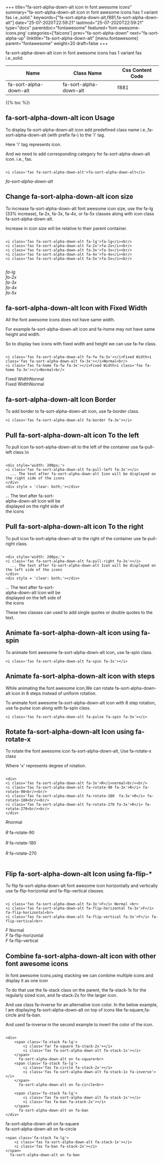 +++
title="fa-sort-alpha-down-alt icon in font awesome icons"
summary="fa-sort-alpha-down-alt icon in font awesome icons has 1 variant fas i.e.,solid."
keywords=["fa-sort-alpha-down-alt,f881,fa-sort-alpha-down-alt"]
date="25-07-2020T22:59:21"
lastmod="25-07-2020T22:59:21"
type="docs"
parentdoc="fontawesome"
featured='font-awesome-icons.png'
categories=['faicons']
prev="fa-sort-alpha-down"
next="fa-sort-alpha-up"
linktitle="fa-sort-alpha-down-alt"
[menu.fontawesome]
parent="fontawesome"
weight=20
draft=false
+++


fa-sort-alpha-down-alt icon in font awesome icons has 1 variant fas i.e.,solid.

<div class='table-responsive'><table class='table'><thead><tr><th>Name</th><th>Class Name</th><th>Css Content Code</th></tr></thead><tbody><tr><td>fa-sort-alpha-down-alt</td><td>fa-sort-alpha-down-alt</td><td>f881</td></tr></tbody></table></div>


{{% toc %}}


## fa-sort-alpha-down-alt icon Usage

To display fa-sort-alpha-down-alt icon add predefined class name i.e.,fa-sort-alpha-down-alt (with prefix fa-) to the 'i' tag.

Here 'i' tag represents icon.

And we need to add corresponding category for fa-sort-alpha-down-alt icon. i.e., fas.


```

<i class='fas fa-sort-alpha-down-alt'>fa-sort-alpha-down-alt</i>
```

<i class='fas fa-sort-alpha-down-alt'>fa-sort-alpha-down-alt</i>




## Change fa-sort-alpha-down-alt icon size
To increase fa-sort-alpha-down-alt font awesome icon size, use the fa-lg (33% increase), fa-2x, fa-3x, fa-4x, or fa-5x classes along with icon class fa-sort-alpha-down-alt.

Increase in icon size will be relative to their parent container. 

```

<i class='fas fa-sort-alpha-down-alt fa-lg'>fa-lg</i><br/>
<i class='fas fa-sort-alpha-down-alt fa-2x'>fa-2x</i><br/>
<i class='fas fa-sort-alpha-down-alt fa-3x'>fa-3x</i><br/>
<i class='fas fa-sort-alpha-down-alt fa-4x'>fa-4x</i><br/>
<i class='fas fa-sort-alpha-down-alt fa-5x'>fa-5x</i><br/>
            
```

<i class='fas fa-sort-alpha-down-alt fa-lg'>fa-lg</i><br/>
<i class='fas fa-sort-alpha-down-alt fa-2x'>fa-2x</i><br/>
<i class='fas fa-sort-alpha-down-alt fa-3x'>fa-3x</i><br/>
<i class='fas fa-sort-alpha-down-alt fa-4x'>fa-4x</i><br/>
<i class='fas fa-sort-alpha-down-alt fa-5x'>fa-5x</i><br/>
            



## fa-sort-alpha-down-alt Icon with Fixed Width 

All the font awesome icons does not have same width.

For example fa-sort-alpha-down-alt icon and fa-home may not have same height and width.

So to display two icons with fixed width and height we can use fa-fw class.


```

<i class='fas fa-sort-alpha-down-alt fa-fw fa-3x'></i>Fixed Width<i class='fas fa-sort-alpha-down-alt fa-3x'></i>Normal<br/>
<i class='fas fa-home fa-fw fa-3x'></i>Fixed Width<i class='fas fa-home fa-3x'></i>Normal<br/>
```

<i class='fas fa-sort-alpha-down-alt fa-fw fa-3x'></i>Fixed Width<i class='fas fa-sort-alpha-down-alt fa-3x'></i>Normal<br/>
<i class='fas fa-home fa-fw fa-3x'></i>Fixed Width<i class='fas fa-home fa-3x'></i>Normal<br/>



## fa-sort-alpha-down-alt Icon Border 

To add border to fa-sort-alpha-down-alt icon, use fa-border class.


```
<i class='fas fa-sort-alpha-down-alt fa-border fa-3x'></i>

```
<i class='fas fa-sort-alpha-down-alt fa-border fa-3x'></i>





## Pull fa-sort-alpha-down-alt icon To the left

To pull icon fa-sort-alpha-down-alt to the left of the container use fa-pull-left class.\n

```

<div style='width: 200px;'>
<i class='fas fa-sort-alpha-down-alt fa-pull-left fa-3x'></i>
  ... The text after fa-sort-alpha-down-alt Icon will be displayed on the right side of the icons
</div>
<div style = 'clear: both;'></div>
```

<div style='width: 200px;'>
<i class='fas fa-sort-alpha-down-alt fa-pull-left fa-3x'></i>
  ... The text after fa-sort-alpha-down-alt Icon will be displayed on the right side of the icons
</div>
<div style = 'clear: both;'></div>




## Pull fa-sort-alpha-down-alt icon To the right
To pull icon fa-sort-alpha-down-alt to the right of the container use fa-pull-right class.

```

<div style='width: 200px;'>
<i class='fas fa-sort-alpha-down-alt fa-pull-right fa-3x'></i>
  ... The text after fa-sort-alpha-down-alt Icon will be displayed on the left side of the icons
</div>
<div style = 'clear: both;'></div>
```

<div style='width: 200px;'>
<i class='fas fa-sort-alpha-down-alt fa-pull-right fa-3x'></i>
  ... The text after fa-sort-alpha-down-alt Icon will be displayed on the left side of the icons
</div>
<div style = 'clear: both;'></div>

These two classes can used to add single quotes or double quotes to the text.


## Animate fa-sort-alpha-down-alt icon using fa-spin
To animate font awesome fa-sort-alpha-down-alt icon, use fa-spin class.

```
<i class='fas fa-sort-alpha-down-alt fa-spin fa-3x'></i>
```
<i class='fas fa-sort-alpha-down-alt fa-spin fa-3x'></i>




## Animate fa-sort-alpha-down-alt icon with steps
While animating the font awesome icon,We can rotate fa-sort-alpha-down-alt icon in 8 steps instead of uniform rotation.

To animate font awesome fa-sort-alpha-down-alt icon with 8 step rotation, use fa-pulse icon along with fa-spin class.


```
<i class='fas fa-sort-alpha-down-alt fa-pulse fa-spin fa-3x'></i>

```
<i class='fas fa-sort-alpha-down-alt fa-pulse fa-spin fa-3x'></i>





## Rotate fa-sort-alpha-down-alt Icon using fa-rotate-x
To rotate the font awesome icon fa-sort-alpha-down-alt, Use fa-rotate-x class

Where 'x' represents degree of rotation.


```

<div>
<i class='fas fa-sort-alpha-down-alt fa-3x'>R</i>normal<br/><br/>
<i class='fas fa-sort-alpha-down-alt fa-rotate-90 fa-3x'>R</i> fa-rotate-90<br/><br/> 
<i class='fas fa-sort-alpha-down-alt fa-rotate-180  fa-3x'>R</i> fa-rotate-180<br/><br/> 
<i class='fas fa-sort-alpha-down-alt fa-rotate-270 fa-3x'>R</i> fa-rotate-270<br/><br/>
</div>
```

<div>
<i class='fas fa-sort-alpha-down-alt fa-3x'>R</i>normal<br/><br/>
<i class='fas fa-sort-alpha-down-alt fa-rotate-90 fa-3x'>R</i> fa-rotate-90<br/><br/> 
<i class='fas fa-sort-alpha-down-alt fa-rotate-180  fa-3x'>R</i> fa-rotate-180<br/><br/> 
<i class='fas fa-sort-alpha-down-alt fa-rotate-270 fa-3x'>R</i> fa-rotate-270<br/><br/>
</div>




## Flip fa-sort-alpha-down-alt Icon using fa-flip-*
To flip fa-sort-alpha-down-alt font awesome icon horizontally and vertically use fa-flip-horizontal and fa-flip-vertical classes. 

```

<i class='fas fa-sort-alpha-down-alt fa-3x'>F</i> Normal <br>
<i class='fas fa-sort-alpha-down-alt fa-flip-horizontal fa-3x'>F</i> fa-flip-horizontal<br>
<i class='fas fa-sort-alpha-down-alt fa-flip-vertical fa-3x'>F</i> fa-flip-vertical<br>
```

<i class='fas fa-sort-alpha-down-alt fa-3x'>F</i> Normal <br>
<i class='fas fa-sort-alpha-down-alt fa-flip-horizontal fa-3x'>F</i> fa-flip-horizontal<br>
<i class='fas fa-sort-alpha-down-alt fa-flip-vertical fa-3x'>F</i> fa-flip-vertical<br>




## Combine fa-sort-alpha-down-alt icon with other font awesome icons
In font awesome icons,using stacking we can combine multiple icons and display it as one icon 

To do that use the fa-stack class on the parent, the fa-stack-1x for the regularly sized icon, and fa-stack-2x for the larger icon.

And use class fa-inverse for an alternative icon color. 
In the below example, I am displaying fa-sort-alpha-down-alt on top of icons like fa-square,fa-circle and fa-ban.

And used fa-inverse in the second example to invert the color of the icon.

```

<div>
    <span class='fa-stack fa-lg'>
        <i class='far fa-square fa-stack-2x'></i>
        <i class='fas fa-sort-alpha-down-alt fa-stack-1x'></i>
    </span>
      fa-sort-alpha-down-alt on fa-square<br>
    <span class='fa-stack fa-lg'>
        <i class='fas fa-circle fa-stack-2x'></i>
        <i class='fas fa-sort-alpha-down-alt fa-stack-1x fa-inverse'></i>
    </span>
      fa-sort-alpha-down-alt on fa-circle<br>

    <span class='fa-stack fa-lg'>
        <i class='fas fa-sort-alpha-down-alt fa-stack-1x'></i>
        <i class='fas fa-ban fa-stack-2x'></i>
    </span>
      fa-sort-alpha-down-alt on fa-ban
</div>
```

<div>
    <span class='fa-stack fa-lg'>
        <i class='far fa-square fa-stack-2x'></i>
        <i class='fas fa-sort-alpha-down-alt fa-stack-1x'></i>
    </span>
      fa-sort-alpha-down-alt on fa-square<br>
    <span class='fa-stack fa-lg'>
        <i class='fas fa-circle fa-stack-2x'></i>
        <i class='fas fa-sort-alpha-down-alt fa-stack-1x fa-inverse'></i>
    </span>
      fa-sort-alpha-down-alt on fa-circle<br>

    <span class='fa-stack fa-lg'>
        <i class='fas fa-sort-alpha-down-alt fa-stack-1x'></i>
        <i class='fas fa-ban fa-stack-2x'></i>
    </span>
      fa-sort-alpha-down-alt on fa-ban
</div>






